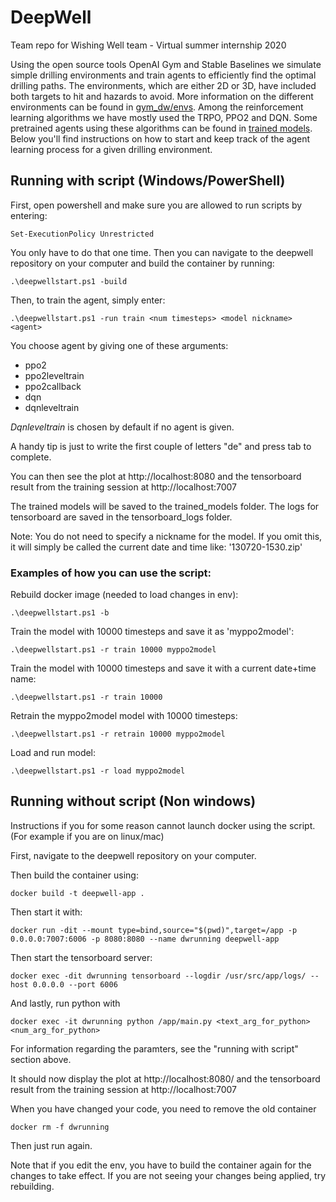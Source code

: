 ﻿# DeepWell
Team repo for Wishing Well team - Virtual summer internship 2020

Using the open source tools OpenAI Gym and Stable Baselines we simulate simple drilling environments and train agents to efficiently find the optimal drilling paths. The environments, which are either 2D or 3D, have included both targets to hit and hazards to avoid. More information on the different environments can be found in [gym_dw/envs](https://github.com/equinor/deepwell/blob/dev/env/gym-dw/gym_dw/envs/README.md). Among the reinforcement learning algorithms we have mostly used the TRPO, PPO2 and DQN. Some pretrained agents using these algorithms can be found in [trained models](https://github.com/equinor/deepwell/tree/dev/trained_models). Below you'll find instructions on how to start and keep track of the agent learning process for a given drilling environment.

## Running with script (Windows/PowerShell)
First, open powershell and make sure you are allowed to run scripts by entering:

    Set-ExecutionPolicy Unrestricted

You only have to do that one time.
Then you can navigate to the deepwell repository on your computer and build the container by running:

    .\deepwellstart.ps1 -build
Then, to train the agent, simply enter:

    .\deepwellstart.ps1 -run train <num timesteps> <model nickname> <agent>

You choose agent by giving one of these arguments:
* ppo2
* ppo2leveltrain
* ppo2callback
* dqn
* dqnleveltrain

*Dqnleveltrain* is chosen by default if no agent is given.

A handy tip is just to write the first couple of letters "de" and press tab to complete.

You can then see the plot at http://localhost:8080 and the tensorboard result from the training session at http://localhost:7007

The trained models will be saved to the trained_models folder. The logs for tensorboard are saved in the tensorboard_logs folder.

Note: You do not need to specify a nickname for the model. If you omit this, it will simply be called the current date and time like: '130720-1530.zip' 



### Examples of how you can use the script:
Rebuild docker image (needed to load changes in env):

    .\deepwellstart.ps1 -b

Train the model with 10000 timesteps and save it as 'myppo2model':

    .\deepwellstart.ps1 -r train 10000 myppo2model

Train the model with 10000 timesteps and save it with a  current date+time name:

    .\deepwellstart.ps1 -r train 10000
  
Retrain the myppo2model model with 10000 timesteps:

    .\deepwellstart.ps1 -r retrain 10000 myppo2model

Load and run model:

    .\deepwellstart.ps1 -r load myppo2model


## Running without script (Non windows)

  
Instructions if you for some reason cannot launch docker using the script. 
(For example if you are on linux/mac)


First, navigate to the deepwell repository on your computer.

Then build the container using:

  

    docker build -t deepwell-app .

  

Then start it with:

  

    docker run -dit --mount type=bind,source="$(pwd)",target=/app -p 0.0.0.0:7007:6006 -p 8080:8080 --name dwrunning deepwell-app


Then start the tensorboard server:

    docker exec -dit dwrunning tensorboard --logdir /usr/src/app/logs/ --host 0.0.0.0 --port 6006

And lastly, run python with

    docker exec -it dwrunning python /app/main.py <text_arg_for_python> <num_arg_for_python>

For information regarding the paramters, see the "running with script" section above.

It should now display the plot at http://localhost:8080/ and the tensorboard result from the training session at http://localhost:7007
  

  

When you have changed your code, you need to remove the old container
  

    docker rm -f dwrunning

  
Then just run again.
  

Note that if you edit the env, you have to build the container again for the changes to take effect. If you are not seeing your changes being applied, try rebuilding.
